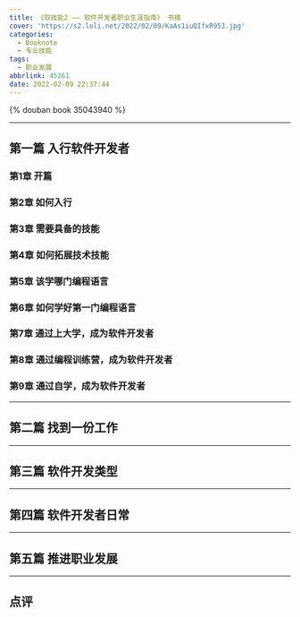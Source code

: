 ```yaml
---
title: 《软技能2 —— 软件开发者职业生涯指南》 书摘
cover: 'https://s2.loli.net/2022/02/09/KaAs1iuQIfxR95J.jpg'
categories:
  - Booknote
  - 专业技能
tags:
  - 职业发展
abbrlink: 45261
date: 2022-02-09 22:37:44
---
```


{% douban book 35043940 %}

---

## 第一篇 入行软件开发者

### 第1章 开篇
### 第2章 如何入行
### 第3章 需要具备的技能
### 第4章 如何拓展技术技能
### 第5章 该学哪门编程语言
### 第6章 如何学好第一门编程语言
### 第7章 通过上大学，成为软件开发者
### 第8章 通过编程训练营，成为软件开发者
### 第9章 通过自学，成为软件开发者

---

## 第二篇 找到一份工作



---

## 第三篇 软件开发类型

---

## 第四篇 软件开发者日常

---

## 第五篇 推进职业发展


--- 

## 点评

